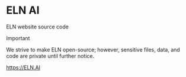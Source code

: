 # ELN AI
ELN website source code
> [!IMPORTANT]
> We strive to make ELN open-source; however, sensitive files, data, and code are private until further notice.

https://ELN.AI
